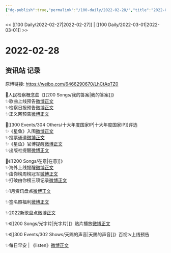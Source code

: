 ```yaml
---
{"dg-publish":true,"permalink":"/100-daily/2022-02-28/","title":"2022-02-28"}
---
```



<< [[100 Daily/2022-02-27\|2022-02-27]] | [[100 Daily/2022-03-01\|2022-03-01]] >>

# 2022-02-28

## 资讯站 记录

原博链接: https://weibo.com/6466290670/LhCtApTZ0

🌟人民检察概念曲《[[200 Songs/我的答案\|我的答案]]》  
✨歌曲上线预告[微博正文](https://m.weibo.cn/6466290670/4741842803887438)  
✨检察日报预告[微博正文](https://m.weibo.cn/6466290670/4741843830704394)  
✨正义网预告[微博正文](https://m.weibo.cn/6466290670/4741846422522446)

🌟[[300 Events/304 Others/十大年度国家IP\|十大年度国家IP]]评选  
✨《星鱼》入围[微博正文](https://m.weibo.cn/6466290670/4741970155803662)  
✨投票通道[微博正文](https://m.weibo.cn/6466290670/4741980049380855)  
✨《星鱼》官博提醒[微博正文](https://m.weibo.cn/6466290670/4741897552397907)  
✨出版社提醒[微博正文](https://m.weibo.cn/6466290670/4741837845954898)

🌟《[[200 Songs/在意\|在意]]》  
✨海外上线提醒[微博正文](https://m.weibo.cn/6466290670/4741814369648992)  
✨由你榜周榜冠军[微博正文](https://m.weibo.cn/6466290670/4741893508303956)  
✨打破由你榜三项记录[微博正文](https://m.weibo.cn/6466290670/4741912491201570)

✨1月资讯盘点[微博正文](https://m.weibo.cn/6466290670/4741907216073858)

✨签名照福利[微博正文](https://m.weibo.cn/6466290670/4741794363346251)

✨2022新歌盘点[微博正文](https://m.weibo.cn/6466290670/4741873177987119)

✨《[[200 Songs/光字片\|光字片]]》贴片播放[微博正文](https://m.weibo.cn/6466290670/4741991924238203)

✨《[[300 Events/302 Shows/天赐的声音\|天赐的声音]]》百视tv上线预告[](https://m.weibo.cn/6466290670/4741838454391817)

✨每日早安 | 《listen》[微博正文](https://m.weibo.cn/6466290670/4741765297079145)
